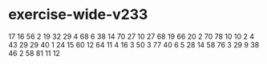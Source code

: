 # exercise-wide-v233
17
16
56
2
19
32
29
4
68
6
38
14
70
27
10
27
68
19
66
20
2
70
78
10
10
2
4
43
29
29
40
1
24
15
60
12
64
11
4
16
3
50
3
77
40
6
5
28
14
58
76
3
29
9
38
46
2
58
81
11
12
